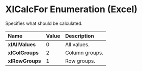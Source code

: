 
# XlCalcFor Enumeration (Excel)

Specifies what should be calculated.



|**Name**|**Value**|**Description**|
|:-----|:-----|:-----|
|**xlAllValues**|0|All values.|
|**xlColGroups**|2|Column groups.|
|**xlRowGroups**|1|Row groups.|
